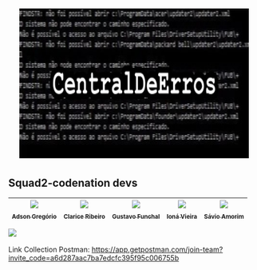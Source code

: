 
<h1 align="center">
  <img width="460" height="300" src="https://github.com/Squad2-codenation/CentralDeErros/blob/develop/banner.jpeg">
</h1>

## Squad2-codenation devs
[<img src="https://avatars1.githubusercontent.com/u/19240084?s=460&u=49e6d58063c57d8f98d087601b57f3794b5b253b&v=4" width=115 > <br> <sub> Adson Gregório  </sub>](https://github.com/adsonmg) | [<img src="https://avatars0.githubusercontent.com/u/55720745?s=460&u=f743d6664292354498de02607678e58f22f46db4&v=4" width=115 > <br> <sub> Clarice Ribeiro </sub>](https://github.com/Claarice) | [<img src="https://avatars3.githubusercontent.com/u/30726011?s=460&u=b8973775460e3c41e54a2b8d03ed79955a7ddca2&v=4" width=115 > <br> <sub> Gustavo Funchal </sub>](https://github.com/Delagustta) | [<img src="https://avatars2.githubusercontent.com/u/33843669?s=460&v=4" width=115 > <br> <sub> Ioná Vieira  </sub>](https://github.com/ionavieira) | [<img src="https://avatars3.githubusercontent.com/u/48466006?s=400&u=1e7e1fd6fcfb5e52d8d703f39f14defc3084ba00&v=4" width=115 > <br> <sub> Sávio Amorim </sub>](https://github.com/savioamorim) |
| --- | --- | --- | --- | --- |


<img src="https://img.shields.io/badge/STATUS-Desenvolvimento-blue"/>

Link Collection Postman: https://app.getpostman.com/join-team?invite_code=a6d287aac7ba7edcfc395f95c006755b
